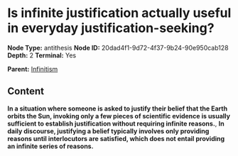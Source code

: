 # Is infinite justification actually useful in everyday justification-seeking?

**Node Type:** antithesis
**Node ID:** 20dad4f1-9d72-4f37-9b24-90e950cab128
**Depth:** 2
**Terminal:** Yes

**Parent:** [Infinitism](infinitism.md)

## Content

**In a situation where someone is asked to justify their belief that the Earth orbits the Sun, invoking only a few pieces of scientific evidence is usually sufficient to establish justification without requiring infinite reasons.**, **In daily discourse, justifying a belief typically involves only providing reasons until interlocutors are satisfied, which does not entail providing an infinite series of reasons.**
